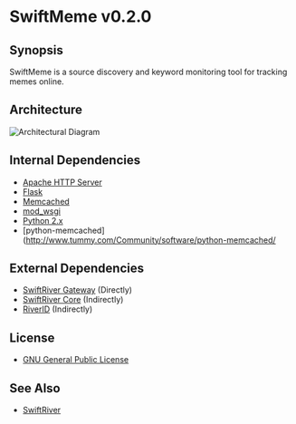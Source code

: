 # SwiftMeme v0.2.0

## Synopsis

SwiftMeme is a source discovery and keyword monitoring tool for tracking memes online.

## Architecture

![Architectural Diagram](https://github.com/ushahidi/SwiftMeme/raw/master/doc/architecture.png)

## Internal Dependencies

* [Apache HTTP Server](http://httpd.apache.org/)
* [Flask](http://flask.pocoo.org/)
* [Memcached](http://memcached.org/)
* [mod_wsgi](http://code.google.com/p/modwsgi/)
* [Python 2.x](http://python.org/)
* [python-memcached](http://www.tummy.com/Community/software/python-memcached/

## External Dependencies

* [SwiftRiver Gateway](https://github.com/ushahidi/SwiftGateway) (Directly)
* [SwiftRiver Core](https://github.com/ushahidi/Swiftriver) (Indirectly)
* [RiverID](https://github.com/ushahidi/RiverID) (Indirectly)

## License

* [GNU General Public License](http://www.gnu.org/licenses/gpl.html)

## See Also

* [SwiftRiver](http://swiftly.org)